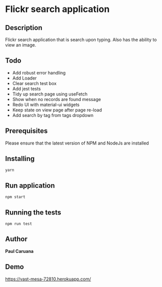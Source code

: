 # Flickr search application 

## Description

Flickr search application that is search upon typing.
Also has the ability to view an image.
 
## Todo

- Add robust error handling
- Add Loader
- Clear search test box
- Add jest tests
- Tidy up search page using useFetch
- Show when no records are found message
- Redo UI with material-ui widgets
- Keep state on view page after page re-load
- Add search by tag from tags dropdown
 
## Prerequisites

Please ensure that the latest version of NPM and NodeJs are installed 

## Installing

```
yarn 
```

## Run application

```
npm start
```

## Running the tests
```
npm run test
```

## Author

**Paul Caruana** 

## Demo
https://vast-mesa-72810.herokuapp.com/